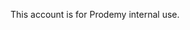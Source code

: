 This account is for Prodemy internal use.

<!---
prodemy-prosigmaka/prodemy-prosigmaka is a ✨ special ✨ repository because its `README.md` (this file) appears on your GitHub profile.
You can click the Preview link to take a look at your changes.
--->
